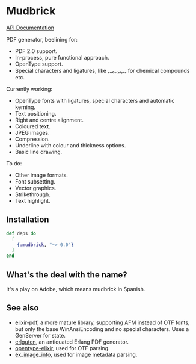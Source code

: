# Mudbrick

[API Documentation](https://hexdocs.pm/mudbrick/Mudbrick.html)

PDF generator, beelining for:

- PDF 2.0 support.
- In-process, pure functional approach.
- OpenType support.
- Special characters and ligatures, like ₛᵤ₆ₛ꜀ᵣᵢₚₜₛ for chemical compounds etc.

Currently working:

- OpenType fonts with ligatures, special characters and automatic kerning.
- Text positioning.
- Right and centre alignment.
- Coloured text.
- JPEG images.
- Compression.
- Underline with colour and thickness options.
- Basic line drawing.

To do:

- Other image formats.
- Font subsetting.
- Vector graphics.
- Strikethrough.
- Text highlight.

## Installation

```elixir
def deps do
  [
    {:mudbrick, "~> 0.0"}
  ]
end
```

## What's the deal with the name?

It's a play on Adobe, which means mudbrick in Spanish.

## See also

- [elixir-pdf](https://github.com/andrewtimberlake/elixir-pdf), a more mature
  library, supporting AFM instead of OTF fonts, but only the base
  WinAnsiEncoding and no special characters. Uses a GenServer for state.
- [erlguten](https://github.com/hwatkins/erlguten), an antiquated Erlang
  PDF generator.
- [opentype-elixir](https://github.com/jbowtie/opentype-elixir), used for OTF
  parsing.
- [ex_image_info](https://github.com/Group4Layers/ex_image_info), used for
  image metadata parsing.
